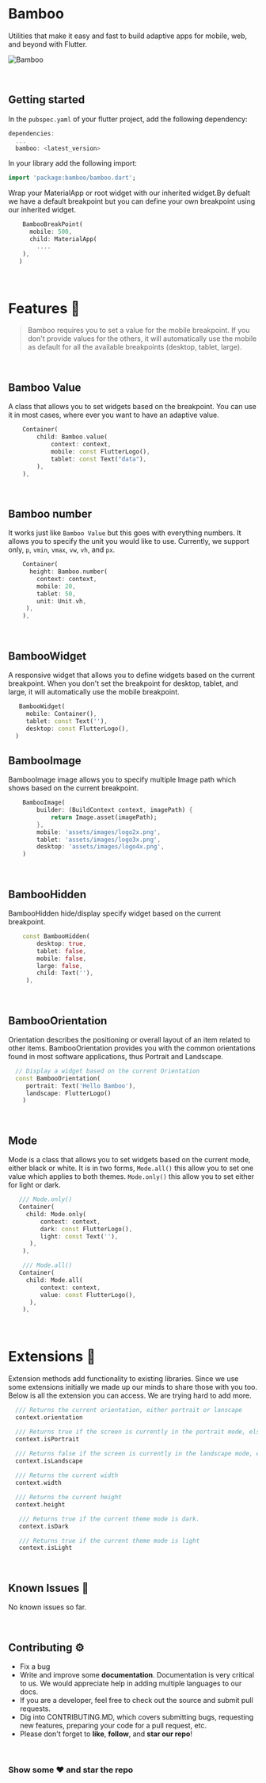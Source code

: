 # Bamboo

Utilities that make it easy and fast to build adaptive apps for mobile, web, and beyond with Flutter.

![Bamboo](media/logo.svg)

<p>&nbsp;</p>

## Getting started

  
In the `pubspec.yaml` of your flutter project, add the following dependency:

```dart
dependencies:
  ...
  bamboo: <latest_version>
```

In your library add the following import:

```dart
import 'package:bamboo/bamboo.dart';
```

Wrap your MaterialApp or root widget with our inherited widget.By defualt we have a default breakpoint but you can define your own breakpoint using our inherited widget.

```dart
    BambooBreakPoint(
      mobile: 500,
      child: MaterialApp(
        ....
    ),
   )
```


<p>&nbsp;</p>

# Features 📝
> Bamboo requires you to set a value for the mobile breakpoint. If you don't provide values for the others, it will automatically use the mobile as default for all the available breakpoints (desktop, tablet, large). 

<p>&nbsp;</p>

## Bamboo Value
A class that allows you to set widgets based on the breakpoint. You can use it in most cases, where ever you want to have an adaptive value.

```dart
    Container(
        child: Bamboo.value(
            context: context,
            mobile: const FlutterLogo(),
            tablet: const Text("data"),
        ),
    ),
```

<p>&nbsp;</p>

## Bamboo number
It works just like `Bamboo Value` but this goes with everything numbers. It allows you to specify the unit you would like to use. Currently, we support only, `p`, `vmin`, `vmax`, `vw`, `vh`, and `px`.

```dart
    Container(
      height: Bamboo.number(
        context: context,
        mobile: 20,
        tablet: 50,
        unit: Unit.vh,
     ),
    ),
```

<p>&nbsp;</p>

## BambooWidget
A responsive widget that allows you to define widgets based on the current breakpoint. When you don't set the breakpoint for desktop, tablet, and large, it will automatically use the mobile breakpoint.

```dart
   BambooWidget(
     mobile: Container(),
     tablet: const Text(''),
     desktop: const FlutterLogo(),
  )
```

##  BambooImage
BambooImage image allows you to specify multiple Image path which shows based on the current breakpoint.

```dart
    BambooImage(
        builder: (BuildContext context, imagePath) {
            return Image.asset(imagePath);
        },
        mobile: 'assets/images/logo2x.png',
        tablet: 'assets/images/logo3x.png',
        desktop: 'assets/images/logo4x.png',
    )
```

<p>&nbsp;</p>

## BambooHidden
BambooHidden hide/display specify widget based on the current breakpoint.

```dart
    const BambooHidden(
        desktop: true,
        tablet: false,
        mobile: false,
        large: false,
        child: Text(''),
     ),
```


<p>&nbsp;</p>

## BambooOrientation
Orientation describes the positioning or overall layout of an item related to other items. BambooOrientation provides you with the common orientations found in most software applications, thus Portrait and Landscape.

```dart
  // Display a widget based on the current Orientation
  const BambooOrientation(
     portrait: Text('Hello Bamboo'),
     landscape: FlutterLogo()
    )
```

<p>&nbsp;</p>

## Mode
Mode is a class that allows you to set widgets based on the current mode, either black or white. It is in two forms, `Mode.all()` this allow you to set one value which applies to both themes. `Mode.only()` this allow you to set either for light or dark.

```dart
   /// Mode.only()
   Container(
     child: Mode.only(
         context: context,
         dark: const FlutterLogo(),
         light: const Text(''),
      ),
    ),

    /// Mode.all()
   Container(
     child: Mode.all(
         context: context,
         value: const FlutterLogo(),
      ),
    ),
```
<p>&nbsp;</p>

# Extensions 📍
Extension methods add functionality to existing libraries. Since we use some extensions initially we made up our minds to share those with you too. Below is all the extension you can access. We are trying hard to add more.

```dart
  /// Returns the current orientation, either portrait or lanscape
  context.orientation

  /// Returns true if the screen is currently in the portrait mode, else false
  context.isPortrait

  /// Returns false if the screen is currently in the landscape mode, else false
  context.isLandscape
 
  /// Returns the current width
  context.width

  /// Returns the current height
  context.height

   /// Returns true if the current theme mode is dark.
   context.isDark

   /// Returns true if the current theme mode is light
   context.isLight
```

<p>&nbsp;</p>

## Known Issues 🧪

No known issues so far.


<p>&nbsp;</p>

## Contributing ⚙️

*   Fix a bug
*   Write and improve some **documentation**. Documentation is very critical to us. We would appreciate help in adding multiple languages to our docs.
*   If you are a developer, feel free to check out the source and submit pull requests.
*   Dig into CONTRIBUTING.MD, which covers submitting bugs, requesting new features, preparing your code for a pull request, etc.
*   Please don't forget to **like**, **follow**, and **star our repo**!

<p>&nbsp;</p>

### Show some ❤️ and star the repo